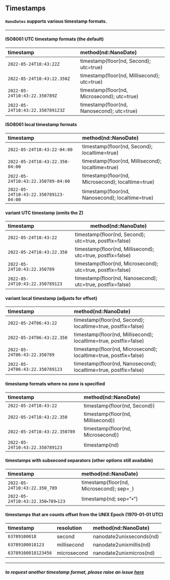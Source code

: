 ## Timestamps

#### `NanoDates` supports various timestamp formats.

----

#### ISO8061 UTC timestamp formats (the default)

|               timestamp                | method(nd::NanoDate)                           |
|:---------------------------------------|:-----------------------------------------------|
| `2022-05-24T10:43:22Z`                 | timestamp(floor(nd, Second); utc=true)         |
| `2022-05-24T10:43:22.350Z`             | timestamp(floor(nd, Millisecond); utc=true)    |
| `2022-05-24T10:43:22.350789Z`          | timestamp(floor(nd, Microsecond); utc=true)    |
| `2022-05-24T10:43:22.350789123Z`       | timestamp(floor(nd, Nanosecond); utc=true)     |

#### ISO8061 local timestamp formats

|               timestamp                | method(nd::NanoDate)                           |
|:---------------------------------------|:-----------------------------------------------|
| `2022-05-24T10:43:22-04:00`            | timestamp(floor(nd, Second); localtime=true)       |
| `2022-05-24T10:43:22.350-04:00`        | timestamp(floor(nd, Millisecond); localtime=true)   |
| `2022-05-24T10:43:22.350789-04:00`     | timestamp(floor(nd, Microsecond); localtime=true)  |
| `2022-05-24T10:43:22.350789123-04:00`  | timestamp(floor(nd, Nanosecond); localtime=true)   |

#### variant UTC timestamp (omits the Z)

|               timestamp                | method(nd::NanoDate)                           |
|:---------------------------------------|-----------------------------------------------|
| `2022-05-24T10:43:22`                 | timestamp(floor(nd, Second); utc=true, postfix=false)         |
| `2022-05-24T10:43:22.350`             | timestamp(floor(nd, Millisecond); utc=true, postfix=false)    |
| `2022-05-24T10:43:22.350789`          | timestamp(floor(nd, Microsecond); utc=true, postfix=false)    |
| `2022-05-24T10:43:22.350789123`       | timestamp(floor(nd, Nanosecond); utc=true, postfix=false)     |

#### variant local timestamp (adjusts for offset)

|               timestamp                | method(nd::NanoDate)                           |
|:---------------------------------------|:-----------------------------------------------|
| `2022-05-24T06:43:22`            | timestamp(floor(nd, Second); localtime=true, postfix=false)       |
| `2022-05-24T06:43:22.350`        | timestamp(floor(nd, Millisecond); localtime=true, postfix=false)   |
| `2022-05-24T06:43:22.350789`     | timestamp(floor(nd, Microsecond); localtime=true, postfix=false)  |
| `2022-05-24T06:43:22.350789123`  | timestamp(floor(nd, Nanosecond); localtime=true, postfix=false)   |


#### timestamp formats where no zone is specified

|               timestamp                |  method(nd::NanoDate)             |
|:---------------------------------------|:----------------------------------|
| `2022-05-24T10:43:22`                  | timestamp(floor(nd, Second))      |
| `2022-05-24T10:43:22.350`              | timestamp(floor(nd, Millisecond)) |
| `2022-05-24T10:43:22.350789`           | timestamp(floor(nd, Microsecond)) |
| `2022-05-24T10:43:22.350789123`        | timestamp(nd)                     |

#### timestamps with subsecond separators (other options still available)
|               timestamp                |  method(nd::NanoDate)             |
|:---------------------------------------|:----------------------------------|
| `2022-05-24T10:43:22.350_789`          | timestamp(floor(nd, Microsecond); sep=`_`) |
| `2022-05-24T10:43:22.350⬩789⬩123`      | timestamp(nd; sep="⬩")                     |

#### timestamps that are counts offset from the UNIX Epoch (1970-01-01 UTC)

|               timestamp                | resolution  | method(nd::NanoDate)                |
|:---------------------------------------|:------------|:------------------------------------|
| `63789100018`                          | second      | nanodate2unixseconds(nd)            |
| `63789100018123`                       | millisecond | nanodate2unixmillis(nd)             |
| `63789100018123456`                    | microsecond | nanodate2unixmicros(nd)             |

----

##### *to request another timestamp format, please raise an issue [here](https://github.com/JuliaTime/NanoDates.jl/issues)*
